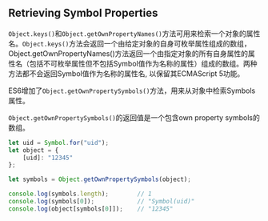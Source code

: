 ## Retrieving Symbol Properties

`Object.keys()`和`Object.getOwnPropertyNames()`方法可用来检索一个对象的属性名。`Object.keys()`方法会返回一个由给定对象的自身可枚举属性组成的数组，Object.getOwnPropertyNames()方法返回一个由指定对象的所有自身属性的属性名（包括不可枚举属性但不包括Symbol值作为名称的属性）组成的数组。两种方法都不会返回Symbol值作为名称的属性名, 以保留其ECMAScript 5功能。

ES6增加了`Object.getOwnPropertySymbols()`方法，用来从对象中检索Symbols属性。

`Object.getOwnPropertySymbols()`的返回值是一个包含own property symbols的数组。

```js
let uid = Symbol.for("uid");
let object = {
    [uid]: "12345"
};

let symbols = Object.getOwnPropertySymbols(object);

console.log(symbols.length);        // 1
console.log(symbols[0]);            // "Symbol(uid)"
console.log(object[symbols[0]]);    // "12345"
```
